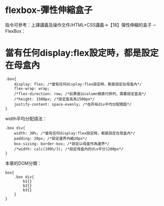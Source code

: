 # flexbox-彈性伸縮盒子

指令可參考：上課講義及操作文件/HTML+CSS講義->【18】彈性伸縮的盒子 ─ FlexBox：

# 當有任何display:flex設定時，都是設定在母盒內
```
.box{ 
	display: flex; /*當有任何display:flex設定時，都是設定在母盒內*/
	flex-wrap: wrap;
	/*flex-direction: row; /*如果是以column做直行排列，需要設定盒高*/
	/*height: 1500px; /*設定盒高為1500px*/
	justify-content: space-evenly; /*在所有div平均分配間距*/	
}
```
width平均分配語法：
```
.box div{
	width: 30%; /*當有任何display:flex設定時，都是設定在母盒內*/
	padding: 20px; /*設定邊界內縮20px*/
	box-sizing: border-box; /*設定以母盒作為邊界*/
	/*width: calc(100%/3); /*設定母盒內的div平分1200px*/
}
```

本章的DOM分類：
```
box{
    .box div{
        b1{}
        b2{}
        b3{}
    }
}
```
